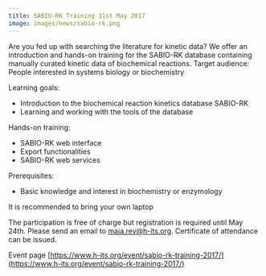 ```yaml
---
title: SABIO-RK Training 31st May 2017
image: images/news/sabio-rk.png
---
```



Are you fed up with searching the literature for kinetic data?
We offer an introduction and hands-on training for the SABIO-RK database containing manually curated kinetic data of biochemical reactions.
Target audience:
People interested in systems biology or biochemistry

Learning goals:
* Introduction to the biochemical reaction kinetics database SABIO-RK
* Learning and working with the tools of the database

Hands-on training:
* SABIO-RK web interface
* Export functionalities
* SABIO-RK web services

Prerequisites:
* Basic knowledge and interest in biochemistry or enzymology

It is recommended to bring your own laptop

The participation is free of charge but registration is required until May 24th. Please send an email to maja.rey@h-its.org.
Certificate of attendance can be issued.

Event page [https://www.h-its.org/event/sabio-rk-training-2017/](https://www.h-its.org/event/sabio-rk-training-2017/)
